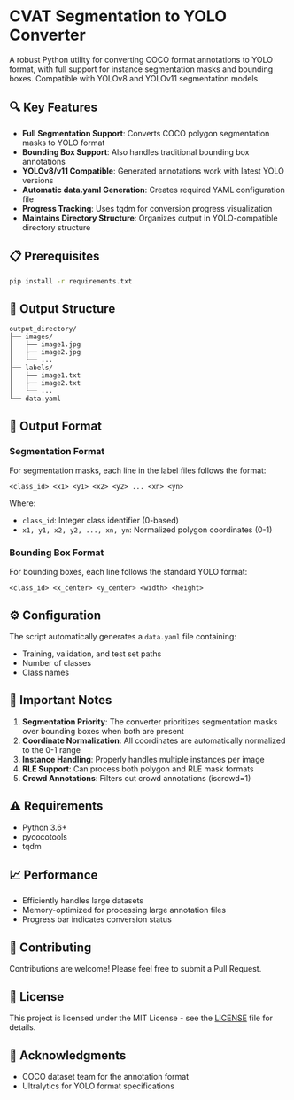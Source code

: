 # CVAT Segmentation to YOLO Converter

A robust Python utility for converting COCO format annotations to YOLO format, with full support for instance segmentation masks and bounding boxes. Compatible with YOLOv8 and YOLOv11 segmentation models.

## 🔍 Key Features

- **Full Segmentation Support**: Converts COCO polygon segmentation masks to YOLO format
- **Bounding Box Support**: Also handles traditional bounding box annotations
- **YOLOv8/v11 Compatible**: Generated annotations work with latest YOLO versions
- **Automatic data.yaml Generation**: Creates required YAML configuration file
- **Progress Tracking**: Uses tqdm for conversion progress visualization
- **Maintains Directory Structure**: Organizes output in YOLO-compatible directory structure

## 📋 Prerequisites

```bash
pip install -r requirements.txt
```


## 📁 Output Structure

```
output_directory/
├── images/
│   ├── image1.jpg
│   ├── image2.jpg
│   └── ...
├── labels/
│   ├── image1.txt
│   ├── image2.txt
│   └── ...
└── data.yaml
```

## 📝 Output Format

### Segmentation Format
For segmentation masks, each line in the label files follows the format:
```
<class_id> <x1> <y1> <x2> <y2> ... <xn> <yn>
```
Where:
- `class_id`: Integer class identifier (0-based)
- `x1, y1, x2, y2, ..., xn, yn`: Normalized polygon coordinates (0-1)

### Bounding Box Format
For bounding boxes, each line follows the standard YOLO format:
```
<class_id> <x_center> <y_center> <width> <height>
```

## ⚙️ Configuration

The script automatically generates a `data.yaml` file containing:
- Training, validation, and test set paths
- Number of classes
- Class names

## 🔰 Important Notes

1. **Segmentation Priority**: The converter prioritizes segmentation masks over bounding boxes when both are present
2. **Coordinate Normalization**: All coordinates are automatically normalized to the 0-1 range
3. **Instance Handling**: Properly handles multiple instances per image
4. **RLE Support**: Can process both polygon and RLE mask formats
5. **Crowd Annotations**: Filters out crowd annotations (iscrowd=1)

## ⚠️ Requirements

- Python 3.6+
- pycocotools
- tqdm

## 📈 Performance

- Efficiently handles large datasets
- Memory-optimized for processing large annotation files
- Progress bar indicates conversion status

## 🤝 Contributing

Contributions are welcome! Please feel free to submit a Pull Request.

## 📄 License

This project is licensed under the MIT License - see the [LICENSE](LICENSE) file for details.

## 🙏 Acknowledgments

- COCO dataset team for the annotation format
- Ultralytics for YOLO format specifications
